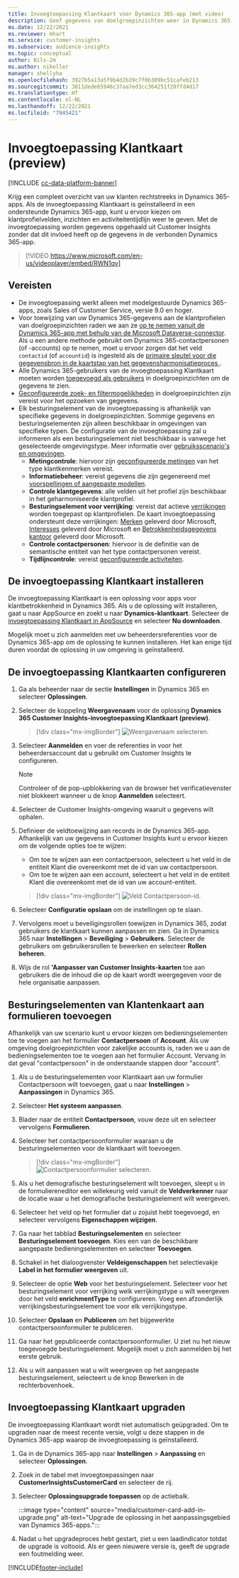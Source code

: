 ```yaml
---
title: Invoegtoepassing Klantkaart voor Dynamics 365-app (met video)
description: Geef gegevens van doelgroepinzichten weer in Dynamics 365-apps met deze invoegtoepassing.
ms.date: 12/22/2021
ms.reviewer: mhart
ms.service: customer-insights
ms.subservice: audience-insights
ms.topic: conceptual
author: Nils-2m
ms.author: nikeller
manager: shellyha
ms.openlocfilehash: 3927b5a13a5f9b4d2b39c7f0b389bc51cafeb213
ms.sourcegitcommit: 3811dede65946c37aa7ed3cc364251f20ffd4d17
ms.translationtype: HT
ms.contentlocale: nl-NL
ms.lasthandoff: 12/22/2021
ms.locfileid: "7945421"
---
```

# <a name="customer-card-add-in-preview"></a>Invoegtoepassing Klantkaart (preview)

[!INCLUDE [cc-data-platform-banner](../includes/cc-data-platform-banner.md)]

Krijg een compleet overzicht van uw klanten rechtstreeks in Dynamics 365-apps. Als de invoegtoepassing Klantkaart is geïnstalleerd in een ondersteunde Dynamics 365-app, kunt u ervoor kiezen om klantprofielvelden, inzichten en activiteitentijdlijn weer te geven. Met de invoegtoepassing worden gegevens opgehaald uit Customer Insights zonder dat dit invloed heeft op de gegevens in de verbonden Dynamics 365-app.

> [!VIDEO https://www.microsoft.com/en-us/videoplayer/embed/RWN1qv]

## <a name="prerequisites"></a>Vereisten

- De invoegtoepassing werkt alleen met modelgestuurde Dynamics 365-apps, zoals Sales of Customer Service, versie 9.0 en hoger.
- Voor toewijzing van uw Dynamics 365-gegevens aan de klantprofielen van doelgroepinzichten raden we aan ze [op te nemen vanuit de Dynamics 365-app met behulp van de Microsoft Dataverse-connector](connect-power-query.md). Als u een andere methode gebruikt om Dynamics 365-contactpersonen (of -accounts) op te nemen, moet u ervoor zorgen dat het veld `contactid` (of `accountid`) is ingesteld als de [primaire sleutel voor die gegevensbron in de kaartstap van het gegevensharmonisatieproces ](map-entities.md#select-primary-key-and-semantic-type-for-attributes). 
- Alle Dynamics 365-gebruikers van de invoegtoepassing Klantkaart moeten worden [toegevoegd als gebruikers](permissions.md) in doelgroepinzichten om de gegevens te zien.
- [Geconfigureerde zoek- en filtermogelijkheden](search-filter-index.md) in doelgroepinzichten zijn vereist voor het opzoeken van gegevens.
- Elk besturingselement van de invoegtoepassing is afhankelijk van specifieke gegevens in doelgroepinzichten. Sommige gegevens en besturingselementen zijn alleen beschikbaar in omgevingen van specifieke typen. De configuratie van de invoegtoepassing zal u informeren als een besturingselement niet beschikbaar is vanwege het geselecteerde omgevingstype. Meer informatie over [gebruiksscenario's en omgevingen](work-with-business-accounts.md).
  - **Metingcontrole**: hiervoor zijn [geconfigureerde metingen](measures.md) van het type klantkenmerken vereist.
  - **Informatiebeheer**: vereist gegevens die zijn gegenereerd met [voorspellingen of aangepaste modellen](predictions-overview.md).
  - **Controle klantgegevens**: alle velden uit het profiel zijn beschikbaar in het geharmoniseerde klantprofiel.
  - **Besturingselement voor verrijking**: vereist dat actieve [verrijkingen](enrichment-hub.md) worden toegepast op klantprofielen. De kaart invoegtoepassing ondersteunt deze verrijkingen: [Merken](enrichment-microsoft.md) geleverd door Microsoft, [Interesses](enrichment-microsoft.md) geleverd door Microsoft en [Betrokkenheidsgegevens kantoor](enrichment-office.md) geleverd door Microsoft.
  - **Controle contactpersonen**: hiervoor is de definitie van de semantische entiteit van het type contactpersonen vereist.
  - **Tijdlijncontrole**: vereist [geconfigureerde activiteiten](activities.md).

## <a name="install-the-customer-card-add-in"></a>De invoegtoepassing Klantkaart installeren

De invoegtoepassing Klantkaart is een oplossing voor apps voor klantbetrokkenheid in Dynamics 365. Als u de oplossing wilt installeren, gaat u naar AppSource en zoekt u naar **Dynamics-klantkaart**. Selecteer de [invoegtoepassing Klantkaart in AppSource](https://appsource.microsoft.com/product/dynamics-365/mscrm.dynamics_365_customer_insights_customer_card_addin?tab=Overview) en selecteer **Nu downloaden**.

Mogelijk moet u zich aanmelden met uw beheerdersreferenties voor de Dynamics 365-app om de oplossing te kunnen installeren. Het kan enige tijd duren voordat de oplossing in uw omgeving is geïnstalleerd.

## <a name="configure-the-customer-card-add-in"></a>De invoegtoepassing Klantkaarten configureren

1. Ga als beheerder naar de sectie **Instellingen** in Dynamics 365 en selecteer **Oplossingen**.

1. Selecteer de koppeling **Weergavenaam** voor de oplossing **Dynamics 365 Customer Insights-invoegtoepassing KIantkaart (preview)**.

   > [!div class="mx-imgBorder"]
   > ![Weergavenaam selecteren.](media/select-display-name.png "Weergavenaam selecteren.")

1. Selecteer **Aanmelden** en voer de referenties in voor het beheerdersaccount dat u gebruikt om Customer Insights te configureren.

   > [!NOTE]
   > Controleer of de pop-upblokkering van de browser het verificatievenster niet blokkeert wanneer u de knop **Aanmelden** selecteert.

1. Selecteer de Customer Insights-omgeving waaruit u gegevens wilt ophalen.

1. Definieer de veldtoewijzing aan records in de Dynamics 365-app. Afhankelijk van uw gegevens in Customer Insights kunt u ervoor kiezen om de volgende opties toe te wijzen:
   - Om toe te wijzen aan een contactpersoon, selecteert u het veld in de entiteit Klant die overeenkomt met de id van uw contactpersoon.
   - Om toe te wijzen aan een account, selecteert u het veld in de entiteit Klant die overeenkomt met de id van uw account-entiteit.

   > [!div class="mx-imgBorder"]
   > ![Veld Contactpersoon-id.](media/contact-id-field.png "Veld Contactpersoon-id.")

1. Selecteer **Configuratie opslaan** om de instellingen op te slaan.

1. Vervolgens moet u beveiligingsrollen toewijzen in Dynamics 365, zodat gebruikers de klantkaart kunnen aanpassen en zien. Ga in Dynamics 365 naar **Instellingen** > **Beveiliging** > **Gebruikers**. Selecteer de gebruikers om gebruikersrollen te bewerken en selecteer **Rollen beheren**.

1. Wijs de rol **'Aanpasser van Customer Insights-kaarten** toe aan gebruikers die de inhoud die op de kaart wordt weergegeven voor de hele organisatie aanpassen.

## <a name="add-customer-card-controls-to-forms"></a>Besturingselementen van Klantenkaart aan formulieren toevoegen

Afhankelijk van uw scenario kunt u ervoor kiezen om bedieningselementen toe te voegen aan het formulier **Contactpersoon** of **Account**. Als uw omgeving doelgroepinzichten voor zakelijke accounts is, raden we u aan de bedieningselementen toe te voegen aan het formulier Account. Vervang in dat geval "contactpersoon" in de onderstaande stappen door "account".

1. Als u de besturingselementen voor Klantkaart aan uw formulier Contactpersoon wilt toevoegen, gaat u naar **Instellingen** > **Aanpassingen** in Dynamics 365.

1. Selecteer **Het systeem aanpassen**.

1. Blader naar de entiteit **Contactpersoon**, vouw deze uit en selecteer vervolgens **Formulieren**.

1. Selecteer het contactpersoonformulier waaraan u de besturingselementen voor de klantkaart wilt toevoegen.

    > [!div class="mx-imgBorder"]
    > ![Contactpersoonformulier selecteren.](media/contact-active-forms.png "Contactpersoonformulier selecteren.")

1. Als u het demografische besturingselement wilt toevoegen, sleept u in de formuliereneditor een willekeurig veld vanuit de **Veldverkenner** naar de locatie waar u het demografische besturingselement wilt weergeven.

1. Selecteer het veld op het formulier dat u zojuist hebt toegevoegd, en selecteer vervolgens **Eigenschappen wijzigen**.

1. Ga naar het tabblad **Besturingselementen** en selecteer **Besturingselement toevoegen**. Kies een van de beschikbare aangepaste bedieningselementen en selecteer **Toevoegen**.

1. Schakel in het dialoogvenster **Veldeigenschappen** het selectievakje **Label in het formulier weergeven** uit.

1. Selecteer de optie **Web** voor het besturingselement. Selecteer voor het besturingselement voor verrijking welk verrijkingstype u wilt weergeven door het veld **enrichmentType** te configureren. Voeg een afzonderlijk verrijkingsbesturingselement toe voor elk verrijkingstype.

1. Selecteer **Opslaan** en **Publiceren** om het bijgewerkte contactpersoonformulier te publiceren.

1. Ga naar het gepubliceerde contactpersoonformulier. U ziet nu het nieuw toegevoegde besturingselement. Mogelijk moet u zich aanmelden bij het eerste gebruik.

1. Als u wilt aanpassen wat u wilt weergeven op het aangepaste besturingselement, selecteert u de knop Bewerken in de rechterbovenhoek.

## <a name="upgrade-customer-card-add-in"></a>Invoegtoepassing Klantkaart upgraden

De invoegtoepassing Klantkaart wordt niet automatisch geüpgraded. Om te upgraden naar de meest recente versie, volgt u deze stappen in de Dynamics 365-app waarop de invoegtoepassing is geïnstalleerd.

1. Ga in de Dynamics 365-app naar **Instellingen** > **Aanpassing** en selecteer **Oplossingen**.

1. Zoek in de tabel met invoegtoepassingen naar **CustomerInsightsCustomerCard** en selecteer de rij.

1. Selecteer **Oplossingsupgrade toepassen** op de actiebalk.

   :::image type="content" source="media/customer-card-add-in-upgrade.png" alt-text="Upgrade de oplossing in het aanpassingsgebied van Dynamics 365-apps.":::

1. Nadat u het upgradeproces hebt gestart, ziet u een laadindicator totdat de upgrade is voltooid. Als er geen nieuwere versie is, geeft de upgrade een foutmelding weer.


[!INCLUDE[footer-include](../includes/footer-banner.md)]
